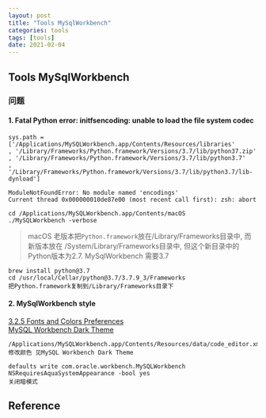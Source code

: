 ```yaml
---
layout: post
title: "Tools MySqlWorkbench"
categories: tools
tags: [tools]
date: 2021-02-04
---
```


## Tools MySqlWorkbench

### 问题

#### 1. Fatal Python error: initfsencoding: unable to load the file system codec
    sys.path = ['/Applications/MySQLWorkbench.app/Contents/Resources/libraries'
    , '/Library/Frameworks/Python.framework/Versions/3.7/lib/python37.zip'
    , '/Library/Frameworks/Python.framework/Versions/3.7/lib/python3.7'
    , '/Library/Frameworks/Python.framework/Versions/3.7/lib/python3.7/lib-dynload']

    ModuleNotFoundError: No module named 'encodings'  
    Current thread 0x000000010de87e00 (most recent call first): zsh: abort      

    cd /Applications/MySQLWorkbench.app/Contents/macOS
    ./MySQLWorkbench -verbose

> macOS 老版本把`Python.framework`放在/Library/Frameworks目录中, 而新版本放在
> /System/Library/Frameworks目录中, 但这个新目录中的Python版本为2.7. MySqlWorkbench
> 需要3.7

    brew install python@3.7
    cd /usr/local/Cellar/python@3.7/3.7.9_3/Frameworks
    把Python.framework复制到/Library/Frameworks目录下

#### 2. MySqlWorkbench style
[3.2.5 Fonts and Colors Preferences](https://dev.mysql.com/doc/workbench/en/wb-preferences-fonts-and-colors.html)  
[MySQL Workbench Dark Theme](https://stackoverflow.com/questions/17325408/mysql-workbench-dark-theme)  

    /Applications/MySQLWorkbench.app/Contents/Resources/data/code_editor.xml
    修改颜色 见MySQL Workbench Dark Theme

    defaults write com.oracle.workbench.MySQLWorkbench NSRequiresAquaSystemAppearance -bool yes
    关闭暗模式

## Reference

